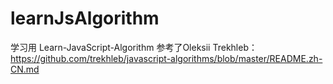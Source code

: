 # learnJsAlgorithm
学习用
Learn-JavaScript-Algorithm
参考了Oleksii Trekhleb：
https://github.com/trekhleb/javascript-algorithms/blob/master/README.zh-CN.md
